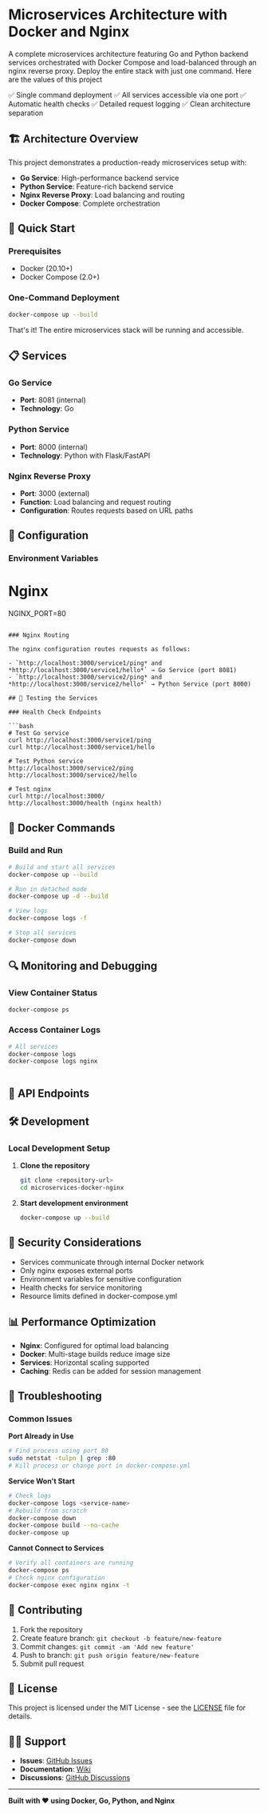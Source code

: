 # Microservices Architecture with Docker and Nginx

A complete microservices architecture featuring Go and Python backend services orchestrated with Docker Compose and load-balanced through an nginx reverse proxy. Deploy the entire stack with just one command. Here are the values of this project

✅ Single command deployment
✅ All services accessible via one port
✅ Automatic health checks
✅ Detailed request logging
✅ Clean architecture separation

## 🏗️ Architecture Overview

This project demonstrates a production-ready microservices setup with:

- **Go Service**: High-performance backend service
- **Python Service**: Feature-rich backend service  
- **Nginx Reverse Proxy**: Load balancing and routing
- **Docker Compose**: Complete orchestration


## 🚀 Quick Start

### Prerequisites

- Docker (20.10+)
- Docker Compose (2.0+)

### One-Command Deployment

```bash
docker-compose up --build
```

That's it! The entire microservices stack will be running and accessible.

## 📋 Services

### Go Service
- **Port**: 8081 (internal)
- **Technology**: Go 

### Python Service  
- **Port**: 8000 (internal)
- **Technology**: Python with Flask/FastAPI

### Nginx Reverse Proxy
- **Port**: 3000 (external)
- **Function**: Load balancing and request routing
- **Configuration**: Routes requests based on URL paths

## 🔧 Configuration

### Environment Variables



# Nginx
NGINX_PORT=80
```

### Nginx Routing

The nginx configuration routes requests as follows:

- `http://localhost:3000/service1/ping* and *http://localhost:3000/service1/hello*` → Go Service (port 8081)
- `http://localhost:3000/service2/ping* and *http://localhost:3000/service2/hello*` → Python Service (port 8000)

## 🧪 Testing the Services

### Health Check Endpoints

```bash
# Test Go service
curl http://localhost:3000/service1/ping
curl http://localhost:3000/service1/hello

# Test Python service  
http://localhost:3000/service2/ping
http://localhost:3000/service2/hello

# Test nginx
curl http://localhost:3000/
http://localhost:3000/health (nginx health)
```



## 🐳 Docker Commands

### Build and Run
```bash
# Build and start all services
docker-compose up --build

# Run in detached mode
docker-compose up -d --build

# View logs
docker-compose logs -f

# Stop all services
docker-compose down
```



## 🔍 Monitoring and Debugging

### View Container Status
```bash
docker-compose ps
```

### Access Container Logs
```bash
# All services
docker-compose logs
docker-compose logs nginx



```

## 🚦 API Endpoints




## 🛠️ Development

### Local Development Setup

1. **Clone the repository**
   ```bash
   git clone <repository-url>
   cd microservices-docker-nginx
   ```

2. **Start development environment**
   ```bash
   docker-compose up --build
   ```




## 🔐 Security Considerations

- Services communicate through internal Docker network
- Only nginx exposes external ports
- Environment variables for sensitive configuration
- Health checks for service monitoring
- Resource limits defined in docker-compose.yml

## 📊 Performance Optimization

- **Nginx**: Configured for optimal load balancing
- **Docker**: Multi-stage builds reduce image size
- **Services**: Horizontal scaling supported
- **Caching**: Redis can be added for session management

## 🚨 Troubleshooting

### Common Issues

**Port Already in Use**
```bash
# Find process using port 80
sudo netstat -tulpn | grep :80
# Kill process or change port in docker-compose.yml
```

**Service Won't Start**
```bash
# Check logs
docker-compose logs <service-name>
# Rebuild from scratch
docker-compose down
docker-compose build --no-cache
docker-compose up
```

**Cannot Connect to Services**
```bash
# Verify all containers are running
docker-compose ps
# Check nginx configuration
docker-compose exec nginx nginx -t
```


## 🤝 Contributing

1. Fork the repository
2. Create feature branch: `git checkout -b feature/new-feature`
3. Commit changes: `git commit -am 'Add new feature'`
4. Push to branch: `git push origin feature/new-feature`
5. Submit pull request

## 📄 License

This project is licensed under the MIT License - see the [LICENSE](LICENSE) file for details.

## 🙋‍♂️ Support

- **Issues**: [GitHub Issues](https://github.com/your-repo/issues)
- **Documentation**: [Wiki](https://github.com/your-repo/wiki)
- **Discussions**: [GitHub Discussions](https://github.com/your-repo/discussions)

---

**Built with ❤️ using Docker, Go, Python, and Nginx**
